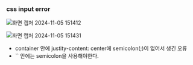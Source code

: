 ###  css input error

![화면 캡처 2024-11-05 151412](https://github.com/user-attachments/assets/9028b079-6701-4de5-9ff1-c84299061b07)

![화면 캡처 2024-11-05 151431](https://github.com/user-attachments/assets/4e355196-7afc-45ac-bb4d-54b0254cc9d4)

- container 안에 justity-content: center에 semicolon(;)이 없어서 생긴 오류
-  `` 안에는 semicolon을 사용해야한다.
